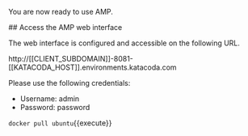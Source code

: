 You are now ready to use AMP.

## Access the AMP web interface


The web interface is configured and accessible on the following URL.

http://[[CLIENT_SUBDOMAIN]]-8081-[[KATACODA_HOST]].environments.katacoda.com

Please use the following credentials:

* Username: admin
* Password: password


`docker pull ubuntu`{{execute}}